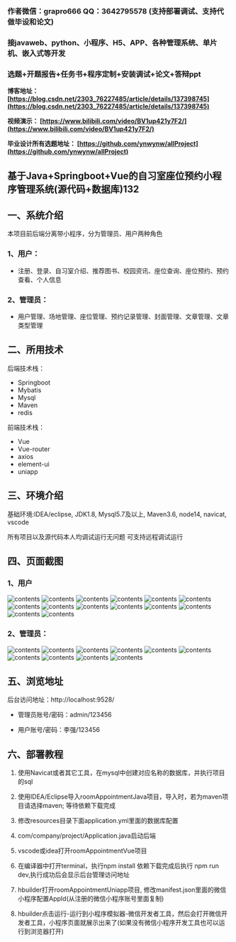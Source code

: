 ### 作者微信：grapro666 QQ：3642795578 (支持部署调试、支持代做毕设和论文)

### 接javaweb、python、小程序、H5、APP、各种管理系统、单片机、嵌入式等开发

### 选题+开题报告+任务书+程序定制+安装调试+论文+答辩ppt

**博客地址：
[https://blog.csdn.net/2303_76227485/article/details/137398745](https://blog.csdn.net/2303_76227485/article/details/137398745)**

**视频演示：
[https://www.bilibili.com/video/BV1up421y7F2/](https://www.bilibili.com/video/BV1up421y7F2/)**

**毕业设计所有选题地址：
[https://github.com/ynwynw/allProject](https://github.com/ynwynw/allProject)**

## 基于Java+Springboot+Vue的自习室座位预约小程序管理系统(源代码+数据库)132

## 一、系统介绍

本项目前后端分离带小程序，分为管理员、用户两种角色

### 1、用户：

- 注册、登录、自习室介绍、推荐图书、校园资讯、座位查询、座位预约、预约查看、个人信息

### 2、管理员：

- 用户管理、场地管理、座位管理、预约记录管理、封面管理、文章管理、文章类型管理

## 二、所用技术

后端技术栈：

- Springboot
- Mybatis
- Mysql
- Maven
- redis

前端技术栈：

- Vue 
- Vue-router 
- axios 
- element-ui
- uniapp

## 三、环境介绍

基础环境:IDEA/eclipse, JDK1.8, Mysql5.7及以上, Maven3.6, node14, navicat, vscode

所有项目以及源代码本人均调试运行无问题 可支持远程调试运行

## 四、页面截图

### 1、用户

![contents](F:\educationProject\图书馆座位预约\roomappoint\roomAppointmentJava\picture\picture0.png)
![contents](F:\educationProject\图书馆座位预约\roomappoint\roomAppointmentJava\picture\picture1.png)
![contents](F:\educationProject\图书馆座位预约\roomappoint\roomAppointmentJava\picture\picture2.png)
![contents](F:\educationProject\图书馆座位预约\roomappoint\roomAppointmentJava\picture\picture3.png)
![contents](F:\educationProject\图书馆座位预约\roomappoint\roomAppointmentJava\picture\picture4.png)
![contents](F:\educationProject\图书馆座位预约\roomappoint\roomAppointmentJava\picture\picture5.png)
![contents](F:\educationProject\图书馆座位预约\roomappoint\roomAppointmentJava\picture\picture6.png)
![contents](F:\educationProject\图书馆座位预约\roomappoint\roomAppointmentJava\picture\picture7.png)
![contents](F:\educationProject\图书馆座位预约\roomappoint\roomAppointmentJava\picture\picture8.png)
![contents](F:\educationProject\图书馆座位预约\roomappoint\roomAppointmentJava\picture\picture9.png)
![contents](F:\educationProject\图书馆座位预约\roomappoint\roomAppointmentJava\picture\picture10.png)
![contents](F:\educationProject\图书馆座位预约\roomappoint\roomAppointmentJava\picture\picture11.png)
![contents](F:\educationProject\图书馆座位预约\roomappoint\roomAppointmentJava\picture\picture12.png)
![contents](F:\educationProject\图书馆座位预约\roomappoint\roomAppointmentJava\picture\picture13.png)

### 2、管理员：

![contents](F:\educationProject\图书馆座位预约\roomappoint\roomAppointmentJava\picture\picture14.png)
![contents](F:\educationProject\图书馆座位预约\roomappoint\roomAppointmentJava\picture\picture15.png)
![contents](F:\educationProject\图书馆座位预约\roomappoint\roomAppointmentJava\picture\picture16.png)
![contents](F:\educationProject\图书馆座位预约\roomappoint\roomAppointmentJava\picture\picture17.png)
![contents](F:\educationProject\图书馆座位预约\roomappoint\roomAppointmentJava\picture\picture18.png)
![contents](F:\educationProject\图书馆座位预约\roomappoint\roomAppointmentJava\picture\picture19.png)
![contents](F:\educationProject\图书馆座位预约\roomappoint\roomAppointmentJava\picture\picture20.png)
![contents](F:\educationProject\图书馆座位预约\roomappoint\roomAppointmentJava\picture\picture21.png)
![contents](F:\educationProject\图书馆座位预约\roomappoint\roomAppointmentJava\picture\picture22.png)
![contents](F:\educationProject\图书馆座位预约\roomappoint\roomAppointmentJava\picture\picture23.png)

## 五、浏览地址

后台访问地址：http://localhost:9528/

- 管理员账号/密码：admin/123456

- 用户账号/密码：李强/123456

## 六、部署教程

1. 使用Navicat或者其它工具，在mysql中创建对应名称的数据库，并执行项目的sql

2. 使用IDEA/Eclipse导入roomAppointmentJava项目，导入时，若为maven项目请选择maven; 等待依赖下载完成

3. 修改resources目录下面application.yml里面的数据库配置

4. com/company/project/Application.java启动后端

5. vscode或idea打开roomAppointmentVue项目

6. 在编译器中打开terminal，执行npm install 依赖下载完成后执行 npm run dev,执行成功后会显示后台管理访问地址

7. hbuilder打开roomAppointmentUniapp项目, 修改manifest.json里面的微信小程序配置AppId(从注册的微信小程序账号里面复制)

8. hbuilder点击运行-运行到小程序模拟器-微信开发者工具，然后会打开微信开发者工具，小程序页面就展示出来了(如果没有微信小程序开发工具也可以运行到浏览器打开)

